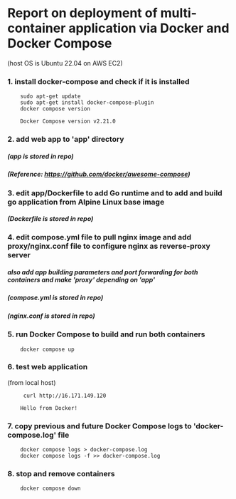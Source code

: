 # Report on deployment of multi-container application via Docker and Docker Compose
(host OS is Ubuntu 22.04 on AWS EC2)

### 1. install docker-compose and check if it is installed

        sudo apt-get update
        sudo apt-get install docker-compose-plugin
        docker compose version

```
    Docker Compose version v2.21.0
```

### 2. add web app to 'app' directory
##### (app is stored in repo)
##### (Reference: https://github.com/docker/awesome-compose)

### 3. edit app/Dockerfile to add Go runtime and to add and build go application from Alpine Linux base image

##### (Dockerfile is stored in repo)

### 4. edit compose.yml file to pull nginx image and add proxy/nginx.conf file to configure nginx as reverse-proxy server

##### also add app building parameters and port forwarding for both containers and make 'proxy' depending on 'app'

##### (compose.yml is stored in repo)
##### (nginx.conf is stored in repo)

### 5. run Docker Compose to build and run both containers

        docker compose up


### 6. test web application

(from local host)

         curl http://16.171.149.120

```
    Hello from Docker!
```

### 7. copy previous and future Docker Compose logs to 'docker-compose.log' file

        docker compose logs > docker-compose.log
        docker compose logs -f >> docker-compose.log

### 8. stop and remove containers

        docker compose down